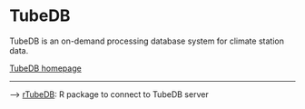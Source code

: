 # TubeDB
TubeDB is an on-demand processing database system for climate station data.

[TubeDB homepage](http://environmentalinformatics-marburg.github.io/tubedb/)

---

--> [rTubeDB](rTubeDB): R package to connect to TubeDB server